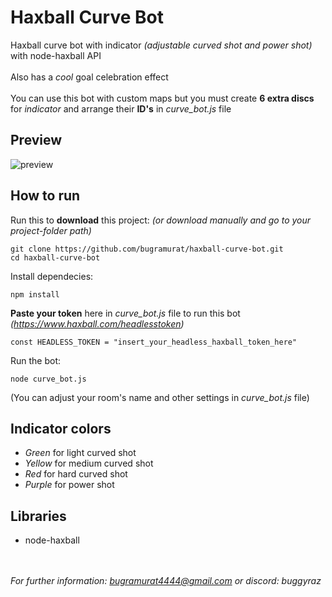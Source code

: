 # Haxball Curve Bot
Haxball curve bot with indicator *(adjustable curved shot and power shot)* with node-haxball API
<br><br>
Also has a *cool* goal celebration effect
<br><br>
You can use this bot with custom maps but you must create **6 extra discs** for *indicator* and arrange their **ID's** in *curve_bot.js* file

## Preview
![preview](https://media1.giphy.com/media/v1.Y2lkPTc5MGI3NjExb3VhNnp1ZzI5djUycXU0NDY5ZzRpNXBmeTJpcmV1b21xcG5oNzlnayZlcD12MV9pbnRlcm5hbF9naWZfYnlfaWQmY3Q9Zw/0ybbkT6wrH94PYXFNV/giphy.gif)

## How to run
Run this to **download** this project: *(or download manually and go to your project-folder path)*
```
git clone https://github.com/bugramurat/haxball-curve-bot.git
cd haxball-curve-bot
```
Install dependecies:
```
npm install
```
**Paste your token** here in *curve_bot.js* file to run this bot *(https://www.haxball.com/headlesstoken)*
```
const HEADLESS_TOKEN = "insert_your_headless_haxball_token_here"
```
Run the bot:
```
node curve_bot.js
```
(You can adjust your room's name and other settings in *curve_bot.js* file)

## Indicator colors
- *Green* for light curved shot
- *Yellow* for medium curved shot
- *Red* for hard curved shot
- *Purple* for power shot

## Libraries
- node-haxball

<br></br>
*For further information: bugramurat4444@gmail.com or discord: buggyraz*
